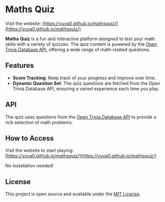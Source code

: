 # Maths Quiz

Visit the website: [https://yuva0.github.io/mathsquiz/](https://yuva0.github.io/mathsquiz/)

**Maths Quiz** is a fun and interactive platform designed to test your math skills with a variety of quizzes. The quiz content is powered by the [Open Trivia Database API](https://opentdb.com/api.php), offering a wide range of math-related questions.

## Features

- **Score Tracking**: Keep track of your progress and improve over time.
- **Dynamic Question Set**: The quiz questions are fetched from the Open Trivia Database API, ensuring a varied experience each time you play.

## API

The quiz uses questions from the [Open Trivia Database API](https://opentdb.com/) to provide a rich selection of math problems.

## How to Access

Visit the website to start playing:  
[https://yuva0.github.io/mathsquiz/](https://yuva0.github.io/mathsquiz/)

No installation needed!

## License

This project is open source and available under the [MIT License](LICENSE).
